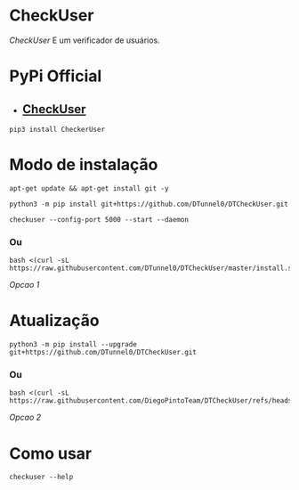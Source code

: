 # CheckUser

*CheckUser* E um verificador de usuários.

# PyPi Official
- ## [CheckUser](https://pypi.org/project/CheckerUser/)

```
pip3 install CheckerUser
```

# Modo de instalação
```
apt-get update && apt-get install git -y
```
```
python3 -m pip install git+https://github.com/DTunnel0/DTCheckUser.git
```
```
checkuser --config-port 5000 --start --daemon
```

### Ou
```
bash <(curl -sL https://raw.githubusercontent.com/DTunnel0/DTCheckUser/master/install.sh)
```
 *Opcao 1*

# Atualização
```
python3 -m pip install --upgrade git+https://github.com/DTunnel0/DTCheckUser.git
```

### Ou
```
bash <(curl -sL https://raw.githubusercontent.com/DiegoPintoTeam/DTCheckUser/refs/heads/main/install.sh)
```
 *Opcao 2*

# Como usar
```
checkuser --help
```
